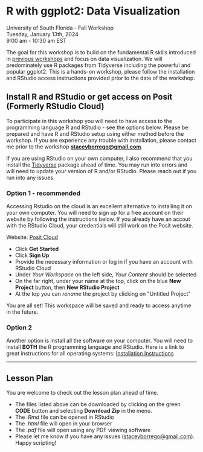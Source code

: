 # R with ggplot2: Data Visualization  
University of South Florida - Fall Workshop  
Tuesday, January 13th, 2024  
9:00 am - 10:30 am EST

The goal for this workshop is to build on the fundamental R skills introduced in [previous workshops](https://github.com/sborrego/r-programming-an-introduction) and focus on data visualization. We will predominately use R packages from Tidyverse including the powerful and popular ggplot2. This is a hands-on workshop, please follow the installation and RStudio access instructions provided prior to the date of the workshop.

## Install R and RStudio or get access on Posit (Formerly RStudio Cloud)

To participate in this workshop you will need to have access to the programming language R and RStudio - see the options below. Please be prepared and have R and RStudio setup using either method before the workshop. If you are experience any trouble with installation, please contact me prior to the workshop **staceyborrego@gmail.com**.

If you are using RStudio on your own computer, I also recommend that you install the [Tidyverse](https://www.tidyverse.org/) package ahead of time. You may run into errors and will need to update your version of R and/or RStudio. Please reach out if you run into any issues.

### Option 1 - **recommended**

Accessing Rstudio on the cloud is an excellent alternative to installing it on your own computer. You will need to sign up for a free account on their website by following the instructions below. If you already have an accout with the RStudio Cloud, your credentials will still work on the Posit website.

Website: [Posit Cloud](https://posit.cloud/)  
- Click **Get Started** 
- Click **Sign Up**
- Provide the necessary information or log in if you have an account with RStudio Cloud
- Under *Your Workspace* on the left side, *Your Content* should be selected
- On the far right, under your name at the top, click on the blue **New Project** button, then **New RStudio Project**
- At the top you can *rename* the project by clicking on "Untitled Project"  

You are all set! This workspace will be saved and ready to access anytime in the future.

### Option 2

Another option is install all the software on your computer. You will need to install **BOTH** the R programming language and RStudio. 
Here is a link to great instructions for all operating systems: [Installation Instructions](https://preview.carpentries.org/R-ecology-lesson/index.html#install-r-and-rstudio)

***

## Lesson Plan

You are welcome to check out the lesson plan ahead of time. 

* The files listed above can be downloaded by clicking on the green **CODE** button and selecting **Download Zip** in the menu. 
* The *.Rmd* file can be opened in RStudio
* The *.html* file will open in your browser
* The *.pdf* file will open using any PDF viewing software
* Please let me know if you have any issues (staceyborrego@gmail.com). Happy scripting!
